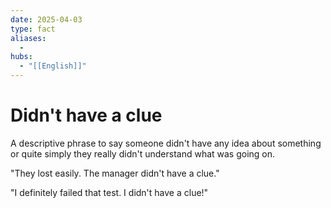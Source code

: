 ```yaml
---
date: 2025-04-03
type: fact
aliases:
  -
hubs:
  - "[[English]]"
---
```


# Didn't have a clue

A descriptive phrase to say someone didn't have any idea about something or quite simply they really didn't understand what was going on.

"They lost easily. The manager didn't have a clue."

"I definitely failed that test. I didn't have a clue!"

